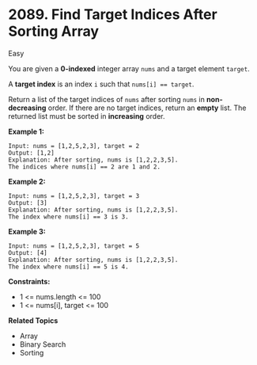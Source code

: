 # 2089. Find Target Indices After Sorting Array

Easy

You are given a **0-indexed** integer array `nums` and a target element `target`.

A **target index** is an index `i` such that `nums[i] == target`.

Return a list of the target indices of `nums` after sorting `nums` in **non-decreasing** order. If there are no target indices, return an **empty** list. The returned list must be sorted in **increasing** order.

 

**Example 1:**
```
Input: nums = [1,2,5,2,3], target = 2
Output: [1,2]
Explanation: After sorting, nums is [1,2,2,3,5].
The indices where nums[i] == 2 are 1 and 2.
```
**Example 2:**
```
Input: nums = [1,2,5,2,3], target = 3
Output: [3]
Explanation: After sorting, nums is [1,2,2,3,5].
The index where nums[i] == 3 is 3.
```
**Example 3:**
```
Input: nums = [1,2,5,2,3], target = 5
Output: [4]
Explanation: After sorting, nums is [1,2,2,3,5].
The index where nums[i] == 5 is 4.
``` 

**Constraints:**

- 1 <= nums.length <= 100
- 1 <= nums[i], target <= 100

**Related Topics**
- Array
- Binary Search
- Sorting